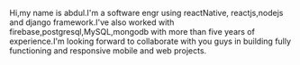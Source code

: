 Hi,my name is abdul.I'm a software engr using reactNative, reactjs,nodejs and django framework.I've also worked with firebase,postgresql,MySQL,mongodb with more than five years of experience.I'm looking forward to collaborate with you guys in building fully functioning and responsive mobile and web projects.
